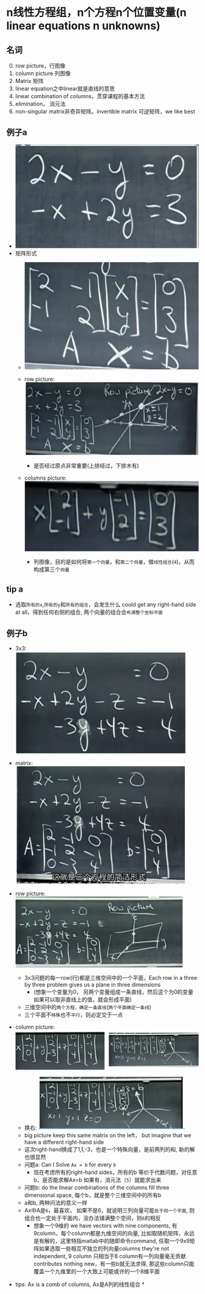 # n线性方程组，n个方程n个位置变量(n linear equations n unknowns)

## 名词

0. row picture，行图像
1. column picture 列图像
2. Matrix 矩阵
3. linear equation之中linear就是直线的意思
4. linear combination of columns，贯穿课程的基本方法
5. elimination， 消元法
6. non-singular matrix非奇异矩阵。invertible matrix 可逆矩阵，we like best

## 例子a

* ![sample](2023-12-14-21-26-40.png)
* 矩阵形式
  * ![matrix](image-1.png)
  
  * row picture: ![row picture](image.png)
    * 是否经过原点非常重要(上排经过，下排木有)
  * columns picture: ![columns picture](2023-12-14-21-30-41.png)
    * 列图像，目的是如何将`第一个向量`，和`第二个向量`，做`线性组合`(`4`)，从而构成第三个`向量`

## tip a

* 选取`所有的x`,`所有的y`和`所有的组合`，会发生什么 could get any right-hand side at all，得到任何右侧的组合, 两个向量的组合会`布满整个坐标平面`

## 例子b

* 3x3: ![Alt text](image-2.png)
* matrix: ![Alt text](image-3.png)
* row picture: ![Alt text](image-4.png)
  * 3x3问题的每一row(行)都是三维空间中的一个平面，Each row in a three by three problem gives us a plane in three dimensions
    * (想象一个变量为0， 另两个变量组成一条直线，然后这个为0的变量如果可以取非直线上的值，就会形成平面)
  * 三维空间中的`两个方程，确定一条直线`(`两个平面确定一条线`)
  * 三个平面不`特殊`也不`平行`，则必定交于一点
* column picture: ![Alt text](image-5.png)
  * 换右: ![Alt text](image-6.png)
  * big picture keep this same matrix on the left， but imagine that we have a different right-hand side
  * 这次right-hand换成了1,1,-3，也是一个特殊向量，是前两列的和, 新的解也很显然
  * 问题a: Can I Solve `Ax = b` for every `b`
    * 现在考虑所有的right-hand sides，所有的b 等价于代数问题，对任意b，是否能求解Ax=b 如果有，消元法（`5`）就能求出来
  * 问题b: do the linear combinations of the columns fill three dimensional space, 每个b，就是整个三维空间中的所有b
  * a和b, 两种问法的意义一样
  * Ax中A是`6`，最喜欢， 如果不是6，就说明三列向量可能`处于同一个平面`, 则组合也一定处于平面内，没办法铺满整个空间，则`6`的相反
    * 想象一个9维的 we have vectors with nine components, 有9column，每个column都是九维空间的向量, 比如取随机矩阵，永远是有解的，这里特指matlab中的随即命令command, 任取一个9x9矩阵如果选取一些相互不独立的列向量columns they're not independent, 9 column 只相当于8 column有一列向量毫无贡献contributes nothing new，有一些b就无法求得, 那这些column只能覆盖一个九维里的一个大致上可能或许的一个8维平面
    
* tips: Ax is a comb of columns, Ax是A列的线性组合
  * 
